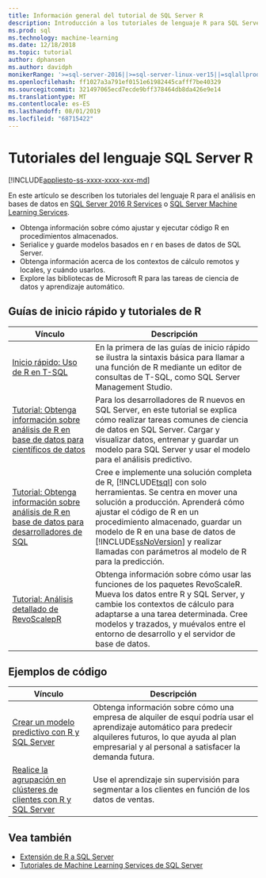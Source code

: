 ```yaml
---
title: Información general del tutorial de SQL Server R
description: Introducción a los tutoriales de lenguaje R para SQL Server análisis de base de datos.
ms.prod: sql
ms.technology: machine-learning
ms.date: 12/18/2018
ms.topic: tutorial
author: dphansen
ms.author: davidph
monikerRange: '>=sql-server-2016||>=sql-server-linux-ver15||=sqlallproducts-allversions'
ms.openlocfilehash: ff1027a3a791ef0151e61982445cafff7be40329
ms.sourcegitcommit: 321497065ecd7ecde9bff378464db8da426e9e14
ms.translationtype: MT
ms.contentlocale: es-ES
ms.lasthandoff: 08/01/2019
ms.locfileid: "68715422"
---
```

# <a name="sql-server-r-language-tutorials"></a>Tutoriales del lenguaje SQL Server R
[!INCLUDE[appliesto-ss-xxxx-xxxx-xxx-md](../../includes/appliesto-ss-xxxx-xxxx-xxx-md.md)]

En este artículo se describen los tutoriales del lenguaje R para el análisis en bases de datos en [SQL Server 2016 R Services](../install/sql-r-services-windows-install.md) o [SQL Server Machine Learning Services](../install/sql-machine-learning-services-windows-install.md).

+ Obtenga información sobre cómo ajustar y ejecutar código R en procedimientos almacenados.
+ Serialice y guarde modelos basados en r en bases de datos de SQL Server.
+ Obtenga información acerca de los contextos de cálculo remotos y locales, y cuándo usarlos.
+ Explore las bibliotecas de Microsoft R para las tareas de ciencia de datos y aprendizaje automático.

<a name="bkmk_sqltutorials"></a>

## <a name="r-quickstarts-and-tutorials"></a>Guías de inicio rápido y tutoriales de R

| Vínculo | Descripción |
|------|-------------|
| [Inicio rápido: Uso de R en T-SQL](rtsql-using-r-code-in-transact-sql-quickstart.md) | En la primera de las guías de inicio rápido se ilustra la sintaxis básica para llamar a una función de R mediante un editor de consultas de T-SQL, como SQL Server Management Studio. |
| [Tutorial: Obtenga información sobre análisis de R en base de datos para científicos de datos](../tutorials/walkthrough-data-science-end-to-end-walkthrough.md) | Para los desarrolladores de R nuevos en SQL Server, en este tutorial se explica cómo realizar tareas comunes de ciencia de datos en SQL Server. Cargar y visualizar datos, entrenar y guardar un modelo para SQL Server y usar el modelo para el análisis predictivo. |
| [Tutorial: Obtenga información sobre análisis de R en base de datos para desarrolladores de SQL](../tutorials/sqldev-in-database-r-for-sql-developers.md) | Cree e implemente una solución completa de R, [!INCLUDE[tsql](../../includes/tsql-md.md)] con solo herramientas. Se centra en mover una solución a producción. Aprenderá cómo ajustar el código de R en un procedimiento almacenado, guardar un modelo de R en una base de datos de [!INCLUDE[ssNoVersion](../../includes/ssnoversion-md.md)] y realizar llamadas con parámetros al modelo de R para la predicción. |
| [Tutorial: Análisis detallado de RevoScalepR](deepdive-data-science-deep-dive-using-the-revoscaler-packages.md) | Obtenga información sobre cómo usar las funciones de los paquetes RevoScaleR. Mueva los datos entre R y SQL Server, y cambie los contextos de cálculo para adaptarse a una tarea determinada. Cree modelos y trazados, y muévalos entre el entorno de desarrollo y el servidor de base de datos. |

<a name ="bkmk_samples"></a>

## <a name="code-samples"></a>Ejemplos de código

| Vínculo | Descripción |
|------|-------------|
| [Crear un modelo predictivo con R y SQL Server](https://microsoft.github.io/sql-ml-tutorials/R/rentalprediction) | Obtenga información sobre cómo una empresa de alquiler de esquí podría usar el aprendizaje automático para predecir alquileres futuros, lo que ayuda al plan empresarial y al personal a satisfacer la demanda futura. |
| [Realice la agrupación en clústeres de clientes con R y SQL Server](https://microsoft.github.io/sql-ml-tutorials/R/customerclustering/) | Use el aprendizaje sin supervisión para segmentar a los clientes en función de los datos de ventas. |

## <a name="see-also"></a>Vea también

+ [Extensión de R a SQL Server](../concepts/extension-r.md)
+ [Tutoriales de Machine Learning Services de SQL Server](machine-learning-services-tutorials.md)

